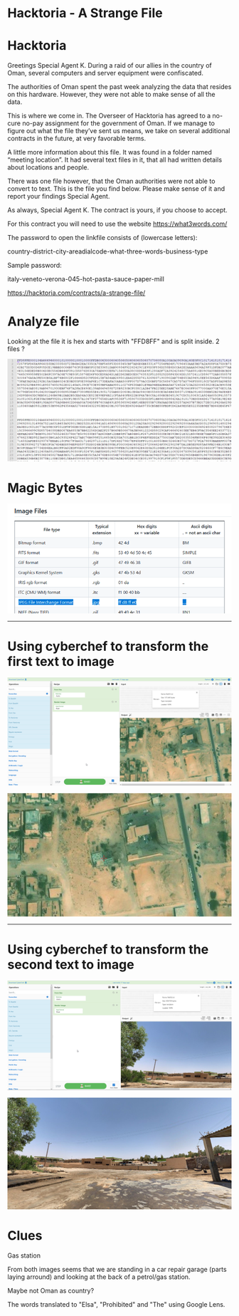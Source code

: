 # Hacktoria - A Strange File


# Hacktoria

Greetings Special Agent K. During a raid of our allies in the country of Oman, several computers and server equipment were confiscated.

The authorities of Oman spent the past week analyzing the data that resides on this hardware. However, they were not able to make sense of all the data.

This is where we come in. The Overseer of Hacktoria has agreed to a no-cure no-pay assignment for the government of Oman. If we manage to figure out what the file they’ve sent us means, we take on several additional contracts in the future, at very favorable terms.

A little more information about this file. It was found in a folder named “meeting location”. It had several text files in it, that all had written details about locations and people.

There was one file however, that the Oman authorities were not able to convert to text. This is the file you find below. Please make sense of it and report your findings Special Agent.

As always, Special Agent K. The contract is yours, if you choose to accept.

For this contract you will need to use the website https://what3words.com/

The password to open the linkfile consists of (lowercase letters):

country-district-city-areadialcode-what-three-words-business-type

Sample password:

italy-veneto-verona-045-hot-pasta-sauce-paper-mill

https://hacktoria.com/contracts/a-strange-file/

# Analyze file

Looking at the file it is hex and starts with "FFD8FF" and is split inside. 2 files ?

![](images/image000.png)

# Magic Bytes

![](images/image001.png)

---

# Using cyberchef to transform the first text to image

![](images/image002.png)

![](images/file001.jpg)

---

# Using cyberchef to transform the second text to image

![](images/image003.png)

![](images/file002.jpg)

# Clues

Gas station

From both images seems that we are standing in a car repair garage (parts laying arround) and looking at the back of a petrol/gas station.

Maybe not Oman as country?

The words translated to "Elsa", "Prohibited" and "The" using Google Lens.